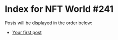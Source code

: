 # Index for NFT World #241
Posts will be displayed in the order below:

- [Your first post](./001-first.md)

